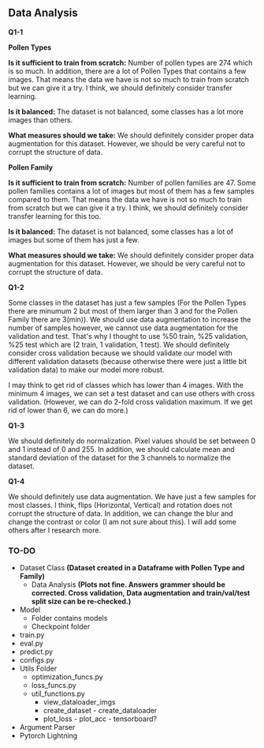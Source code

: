 ## Data Analysis

**Q1-1**

**Pollen Types**

**Is it sufficient to train from scratch:** Number of pollen types are 274 which is so much. In addition, there are a lot of Pollen Types that contains a few images. That means the data we have is not so much to train from scratch but we can give it a try. I think, we should definitely consider transfer learning.

**Is it balanced:** The dataset is not balanced, some classes has a lot more images than others.

**What measures should we take:** We should definitely consider proper data augmentation for this dataset. However, we should be very careful not to corrupt the structure of data.



**Pollen Family**

**Is it sufficient to train from scratch:** Number of pollen families are 47. Some pollen families contains a lot of images but most of them has a few samples compared to them. That means the data we have is not so much to train from scratch but we can give it a try. I think, we should definitely consider transfer learning for this too.

**Is it balanced:** The dataset is not balanced, some classes has a lot of images but some of them has just a few.

**What measures should we take:** We should definitely consider proper data augmentation for this dataset. However, we should be very careful not to corrupt the structure of data.



**Q1-2**

Some classes in the dataset has just a few samples (For the Pollen Types there are minumum 2 but most of them larger than 3 and for the Pollen Family there are 3(min)). We should use data augmentation to increase the number of samples however, we cannot use data augmentation for the validation and test. That's why I thought to use %50 train, %25 validation, %25 test which are (2 train, 1 validation, 1 test). We should definitely consider cross validation because we should validate our model with different validation datasets (because otherwise there were just a little bit validation data) to make our model more robust.

I may think to get rid of classes which has lower than 4 images. With the minimum 4 images, we can set a test dataset and can use others with cross validation. (However, we can do 2-fold cross validation maximum. If we get rid of lower than 6, we can do more.)



**Q1-3**

We should definitely do normalization. Pixel values should be set between 0 and 1 instead of 0 and 255. In addition, we should calculate mean and standard deviation of the dataset for the 3 channels to normalize the dataset.



**Q1-4**

We should definitely use data augmentation. We have just a few samples for most classes. I think, flips (Horizontal, Vertical) and rotation does not corrupt the structure of data. In addition, we can change the blur and change the contrast or color (I am not sure about this). I will add some others after I research more.




### TO-DO ###

- Dataset Class **(Dataset created in a Dataframe with Pollen Type and Family)**
    - Data Analysis **(Plots not fine. Answers grammer should be corrected. Cross validation, Data augmentation and train/val/test split size can be re-checked.)**
- Model
    - Folder contains models
    - Checkpoint folder
- train.py
- eval.py
- predict.py
- configs.py
- Utils Folder
    - optimization_funcs.py
    - loss_funcs.py
    - util_functions.py
        - view_dataloader_imgs
        - create_dataset - create_dataloader
        - plot_loss - plot_acc - tensorboard?
- Argument Parser
- Pytorch Lightning